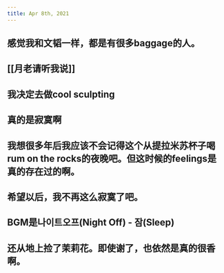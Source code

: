 ```yaml
---
title: Apr 8th, 2021
---
```


## 感觉我和文韬一样，都是有很多baggage的人。
## [[月老请听我说]]
## 我决定去做cool sculpting
## 真的是寂寞啊
## 我想很多年后我应该不会记得这个从提拉米苏杯子喝rum on the rocks的夜晚吧。但这时候的feelings是真的存在过的啊。
## 希望以后，我不再这么寂寞了吧。
## BGM是나이트오프(Night Off) - 잠(Sleep)
## 还从地上捡了茉莉花。即使谢了，也依然是真的很香啊。
